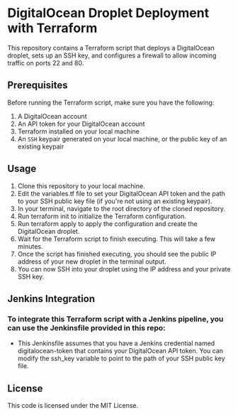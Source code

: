 # DigitalOcean Droplet Deployment with Terraform
This repository contains a Terraform script that deploys a DigitalOcean droplet, sets up an SSH key, and configures a firewall to allow incoming traffic on ports 22 and 80.

## Prerequisites
Before running the Terraform script, make sure you have the following:

1. A DigitalOcean account
2. An API token for your DigitalOcean account
3. Terraform installed on your local machine
4. An `SSH` keypair generated on your local machine, or the public key of an existing keypair
## Usage
1. Clone this repository to your local machine.
2. Edit the variables.tf file to set your DigitalOcean API token and the path to your SSH public key file (if you're not using an existing keypair).
3. In your terminal, navigate to the root directory of the cloned repository.
4. Run terraform init to initialize the Terraform configuration.
5. Run terraform apply to apply the configuration and create the DigitalOcean droplet.
6. Wait for the Terraform script to finish executing. This will take a few minutes.
7. Once the script has finished executing, you should see the public IP address of your new droplet in the terminal output.
8. You can now SSH into your droplet using the IP address and your private SSH key.

## Jenkins Integration
### To integrate this Terraform script with a Jenkins pipeline, you can use the  Jenkinsfile provided in this repo:


* This Jenkinsfile assumes that you have a Jenkins credential named digitalocean-token that contains your DigitalOcean API token. You can modify the ssh_key variable to point to the path of your SSH public key file.

## License
This code is licensed under the MIT License.
